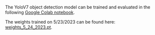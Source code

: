 The YoloV7 object detection model can be trained and evaluated in the following [Google Colab notebook](https://colab.research.google.com/drive/1mWgiQCeH25H3pVLu7JI98-XJGNznew_4?usp=sharing).

The weights trained on 5/23/2023 can be found here: [weights_5_24_2023.pt](./weights_5_24_2023.pt).
